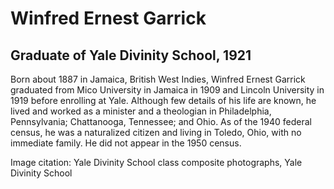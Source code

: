 # Winfred Ernest Garrick
## Graduate of Yale Divinity School, 1921
Born about 1887 in Jamaica, British West Indies, Winfred Ernest Garrick graduated from Mico University in Jamaica in 1909 and Lincoln University in 1919 before enrolling at Yale. Although few details of his life are known, he lived and worked as a minister and a theologian in Philadelphia, Pennsylvania; Chattanooga, Tennessee; and Ohio. As of the 1940 federal census, he was a naturalized citizen and living in Toledo, Ohio, with no immediate family. He did not appear in the 1950 census.

Image citation: Yale Divinity School class composite photographs, Yale Divinity School
